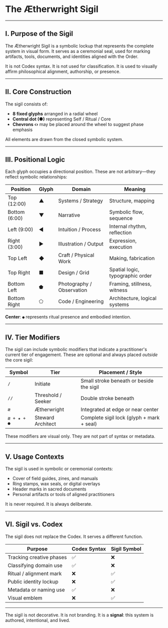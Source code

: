 # The Ætherwright Sigil

---

## I. Purpose of the Sigil

The Ætherwright Sigil is a symbolic lockup that represents the complete system in visual form. It serves as a ceremonial seal, used for marking artifacts, tools, documents, and identities aligned with the Order.

It is not Codex syntax. It is not used for classification. It is used to visually affirm philosophical alignment, authorship, or presence.

---

## II. Core Construction

The sigil consists of:

- **8 fixed glyphs** arranged in a radial wheel
- **Central dot (●)** representing Self / Ritual / Core
- **Chevrons ‹›** may be placed around the wheel to suggest phase emphasis

All elements are drawn from the closed symbolic system.

---

## III. Positional Logic

Each glyph occupies a directional position. These are not arbitrary—they reflect symbolic relationships:

| Position      | Glyph | Domain                  | Meaning                             |
|---------------|-------|--------------------------|-------------------------------------|
| Top (12:00)   | ▲     | Systems / Strategy       | Structure, mapping                  |
| Bottom (6:00) | ▼     | Narrative                | Symbolic flow, sequence             |
| Left (9:00)   | ◀     | Intuition / Process      | Internal rhythm, reflection         |
| Right (3:00)  | ▶     | Illustration / Output    | Expression, execution               |
| Top Left      | ◆     | Craft / Physical Work    | Making, fabrication                 |
| Top Right     | ■     | Design / Grid            | Spatial logic, typographic order    |
| Bottom Left   | ⬟     | Photography / Observation| Framing, stillness, witness         |
| Bottom Right  | ⬠     | Code / Engineering       | Architecture, logical systems       |

**Center**: `●` represents ritual presence and embodied intention.

---

## IV. Tier Modifiers

The sigil can include symbolic modifiers that indicate a practitioner's current tier of engagement. These are optional and always placed *outside* the core sigil:

| Symbol        | Tier                 | Placement / Style                       |
|---------------|----------------------|-----------------------------------------|
| `/`           | Initiate             | Small stroke beneath or beside the sigil|
| `//`          | Threshold / Seeker   | Double stroke beneath                   |
| `æ`           | Ætherwright          | Integrated at edge or near center        |
| `æ + ★ + ●` | Steward Architect      | Complete sigil lock (glyph + mark + seal)|

These modifiers are visual only. They are not part of syntax or metadata.

---

## V. Usage Contexts

The sigil is used in symbolic or ceremonial contexts:

- Cover of field guides, zines, and manuals
- Ring stamps, wax seals, or digital overlays
- Header marks in sacred documents
- Personal artifacts or tools of aligned practitioners

It is never required. It is always deliberate.

---

## VI. Sigil vs. Codex

The sigil does not replace the Codex. It serves a different function.

| Purpose                  | Codex Syntax | Sigil Symbol |
|--------------------------|--------------|--------------|
| Tracking creative phases | ✅            | ❌            |
| Classifying domain use   | ✅            | ❌            |
| Ritual / alignment mark  | ❌            | ✅            |
| Public identity lockup   | ❌            | ✅            |
| Metadata or naming use   | ✅            | ❌            |
| Visual emblem            | ❌            | ✅            |

---

The sigil is not decorative. It is not branding.
It is a **signal**: this system is authored, intentional, and lived.
